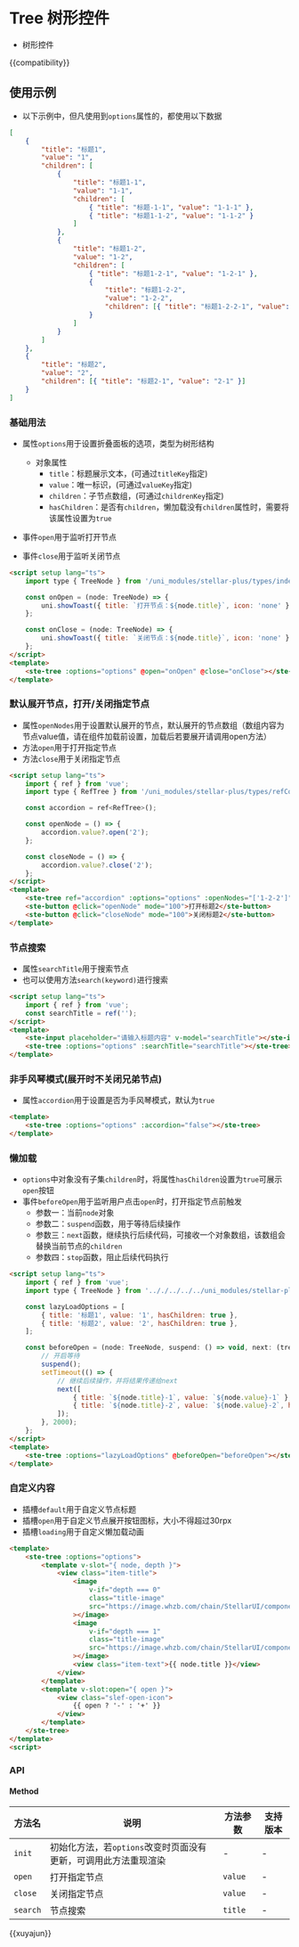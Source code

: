 # Tree 树形控件

-   树形控件

{{compatibility}}

## 使用示例

-   以下示例中，但凡使用到`options`属性的，都使用以下数据

```json
[
    {
        "title": "标题1",
        "value": "1",
        "children": [
            {
                "title": "标题1-1",
                "value": "1-1",
                "children": [
                    { "title": "标题-1-1", "value": "1-1-1" },
                    { "title": "标题1-1-2", "value": "1-1-2" }
                ]
            },
            {
                "title": "标题1-2",
                "value": "1-2",
                "children": [
                    { "title": "标题1-2-1", "value": "1-2-1" },
                    {
                        "title": "标题1-2-2",
                        "value": "1-2-2",
                        "children": [{ "title": "标题1-2-2-1", "value": "1-2-2-1" }]
                    }
                ]
            }
        ]
    },
    {
        "title": "标题2",
        "value": "2",
        "children": [{ "title": "标题2-1", "value": "2-1" }]
    }
]
```

### 基础用法

-   属性`options`用于设置折叠面板的选项，类型为树形结构

    -   对象属性
        -   `title`：标题展示文本，(可通过`titleKey`指定)
        -   `value`：唯一标识，(可通过`valueKey`指定)
        -   `children`：子节点数组，(可通过`childrenKey`指定)
        -   `hasChildren`：是否有`children`，懒加载没有`children`属性时，需要将该属性设置为`true`

-   事件`open`用于监听打开节点
-   事件`close`用于监听关闭节点

```html
<script setup lang="ts">
    import type { TreeNode } from '/uni_modules/stellar-plus/types/index';

    const onOpen = (node: TreeNode) => {
        uni.showToast({ title: `打开节点：${node.title}`, icon: 'none' });
    };

    const onClose = (node: TreeNode) => {
        uni.showToast({ title: `关闭节点：${node.title}`, icon: 'none' });
    };
</script>
<template>
    <ste-tree :options="options" @open="onOpen" @close="onClose"></ste-tree>
</template>
```

### 默认展开节点，打开/关闭指定节点

-   属性`openNodes`用于设置默认展开的节点，默认展开的节点数组（数组内容为节点value值，请在组件加载前设置，加载后若要展开请调用open方法）
-   方法`open`用于打开指定节点
-   方法`close`用于关闭指定节点

```html
<script setup lang="ts">
    import { ref } from 'vue';
    import type { RefTree } from '/uni_modules/stellar-plus/types/refComponents';

    const accordion = ref<RefTree>();

    const openNode = () => {
        accordion.value?.open('2');
    };

    const closeNode = () => {
        accordion.value?.close('2');
    };
</script>
<template>
    <ste-tree ref="accordion" :options="options" :openNodes="['1-2-2']"></ste-tree>
    <ste-button @click="openNode" mode="100">打开标题2</ste-button>
    <ste-button @click="closeNode" mode="100">关闭标题2</ste-button>
</template>
```

### 节点搜索

-   属性`searchTitle`用于搜索节点
-   也可以使用方法`search(keyword)`进行搜索

```html
<script setup lang="ts">
    import { ref } from 'vue';
    const searchTitle = ref('');
</script>
<template>
    <ste-input placeholder="请输入标题内容" v-model="searchTitle"></ste-input>
    <ste-tree :options="options" :searchTitle="searchTitle"></ste-tree>
</template>
```

### 非手风琴模式(展开时不关闭兄弟节点)

-   属性`accordion`用于设置是否为手风琴模式，默认为`true`

```html
<template>
    <ste-tree :options="options" :accordion="false"></ste-tree>
</template>
```

### 懒加载

-   `options`中对象没有子集`children`时，将属性`hasChildren`设置为`true`可展示`open`按钮
-   事件`beforeOpen`用于监听用户点击`open`时，打开指定节点前触发
    -   参数一：当前`node`对象
    -   参数二：`suspend`函数，用于等待后续操作
    -   参数三：`next`函数，继续执行后续代码，可接收一个对象数组，该数组会替换当前节点的`children`
    -   参数四：`stop`函数，阻止后续代码执行

```html
<script setup lang="ts">
    import { ref } from 'vue';
    import type { TreeNode } from '.././../../../uni_modules/stellar-plus/types/index';

    const lazyLoadOptions = [
        { title: '标题1', value: '1', hasChildren: true },
        { title: '标题2', value: '2', hasChildren: true },
    ];

    const beforeOpen = (node: TreeNode, suspend: () => void, next: (tree?: TreeNode[]) => void, stop: () => void) => {
        // 开启等待
        suspend();
        setTimeout(() => {
            // 继续后续操作，并将结果传递给next
            next([
                { title: `${node.title}-1`, value: `${node.value}-1` },
                { title: `${node.title}-2`, value: `${node.value}-2`, hasChildren: true },
            ]);
        }, 2000);
    };
</script>
<template>
    <ste-tree :options="lazyLoadOptions" @beforeOpen="beforeOpen"></ste-tree>
</template>
```

### 自定义内容

-   插槽`default`用于自定义节点标题
-   插槽`open`用于自定义节点展开按钮图标，大小不得超过30rpx
-   插槽`loading`用于自定义懒加载动画

```html
<template>
	<ste-tree :options="options">
		<template v-slot="{ node, depth }">
			<view class="item-title">
				<image
					v-if="depth === 0"
					class="title-image"
					src="https://image.whzb.com/chain/StellarUI/component-icons/ste-tree.png"
				></image>
				<image
					v-if="depth === 1"
					class="title-image"
					src="https://image.whzb.com/chain/StellarUI/component-icons/ste-tree-children.png"
				></image>
				<view class="item-text">{{ node.title }}</view>
			</view>
		</template>
		<template v-slot:open="{ open }">
			<view class="slef-open-icon">
				{{ open ? '-' : '+' }}
			</view>
		</template>
	</ste-tree>
</template>
<script>
```

### API

<!-- props -->

#### Method

| 方法名   | 说明                                                            | 方法参数 | 支持版本 |
| -------- | --------------------------------------------------------------- | -------- | -------- |
| `init`   | 初始化方法，若`options`改变时页面没有更新，可调用此方法重现渲染 | -        | -        |
| `open`   | 打开指定节点                                                    | `value`  | -        |
| `close`  | 关闭指定节点                                                    | `value`  | -        |
| `search` | 节点搜索                                                        | `title`  | -        |

{{xuyajun}}
